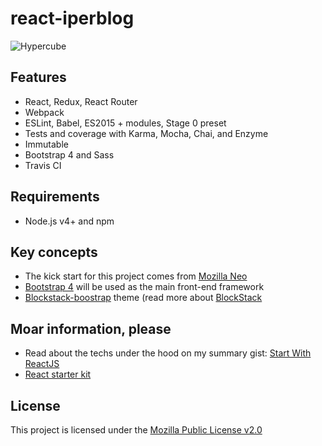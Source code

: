 # react-iperblog

![Hypercube](http://vignette3.wikia.nocookie.net/uncyclopedia/images/7/72/Hypercube.gif/revision/latest?cb=20091021131902)

## Features

- React, Redux, React Router
- Webpack
- ESLint, Babel, ES2015 + modules, Stage 0 preset
- Tests and coverage with Karma, Mocha, Chai, and Enzyme
- Immutable
- Bootstrap 4 and Sass
- Travis CI

## Requirements

- Node.js v4+ and npm

## Key concepts

* The kick start for this project comes from [Mozilla Neo](https://github.com/mozilla/neo)
* [Bootstrap 4](https://github.com/twbs/bootstrap) will be used as the main front-end framework
* [Blockstack-boostrap](https://github.com/blockstack/blockstack-bootstrap) theme (read more about [BlockStack](https://speakerdeck.com/ryanshea/decentralized-server-less-applications-with-blockstack-all-things-open)


## Moar information, please

* Read about the techs under the hood on my summary gist: [Start With ReactJS](https://gist.github.com/sentenza/a1bc04c1a300ec2172bb582586b7eafe)
* [React starter kit](https://github.com/kriasoft/react-starter-kit)

## License

This project is licensed under the [Mozilla Public License v2.0](https://github.com/mozilla/neo/blob/master/LICENSE)
